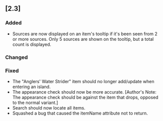 ## [2.3]
### Added
- Sources are now displayed on an item's tooltip if it's been seen from 2 or more sources. Only 5 sources are shown on the tooltip, but a total count is displayed.

### Changed

### Fixed
- The "Anglers' Water Strider" item should no longer add/update when entering an island.
- The appearance check should now be more accurate. [Author's Note: The appearance check should be against the item that drops, opposed to the normal variant.]
- Search should now locate all items.
- Squashed a bug that caused the itemName attribute not to return.